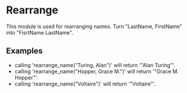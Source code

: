 Rearrange
=====================

This module is used for rearranging names.
Turn "LastName, FirstName" into "FisrtName LastName".

## Examples

 * calling 'rearrange_name("Turing, Alan")' will return '"Alan Turing"'.
 * calling 'rearrange_name("Hopper, Grace M.")' will return '"Grace M. Hopper"'.
 * calling 'rearrange_name("Voltaire")' will return '"Voltaire"'. 
